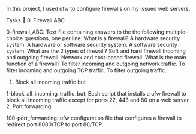 In this project, I used ufw to configure firewalls on my issued web servers.

Tasks 📃
0. Firewall ABC

0-firewall_ABC: Text file containing answers to the the following multiple-choice questions, one per line:
What is a firewall?
A hardware security system.
A hardware or software security system.
A software security system.
What are the 2 types of firewall?
Soft and hard firewall
Incoming and outgoing firewall.
Network and host-based firewall.
What is the main function of a firewall?
To filter incoming and outgoing network traffic.
To filter incoming and outgoing TCP traffic.
To filter outgoing traffic.
1. Block all incoming traffic but

1-block_all_incoming_traffic_but: Bash script that installs a ufw firewall to block all incoming traffic except for ports 22, 443 and 80 on a web server.
2. Port forwarding

100-port_forwarding: ufw configuration file that configures a firewall to redirect port 8080/TCP to port 80/TCP.
